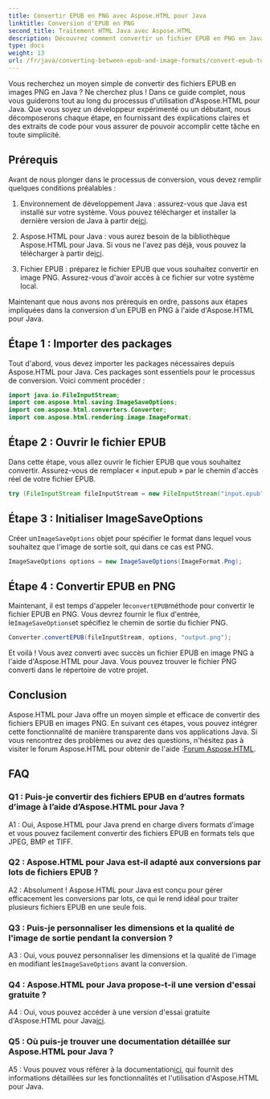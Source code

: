 ```yaml
---
title: Convertir EPUB en PNG avec Aspose.HTML pour Java
linktitle: Conversion d'EPUB en PNG
second_title: Traitement HTML Java avec Aspose.HTML
description: Découvrez comment convertir un fichier EPUB en PNG en Java à l'aide d'Aspose.HTML pour Java. Guide étape par étape pour une conversion fluide.
type: docs
weight: 13
url: /fr/java/converting-between-epub-and-image-formats/convert-epub-to-png/
---
```

Vous recherchez un moyen simple de convertir des fichiers EPUB en images PNG en Java ? Ne cherchez plus ! Dans ce guide complet, nous vous guiderons tout au long du processus d'utilisation d'Aspose.HTML pour Java. Que vous soyez un développeur expérimenté ou un débutant, nous décomposerons chaque étape, en fournissant des explications claires et des extraits de code pour vous assurer de pouvoir accomplir cette tâche en toute simplicité.

## Prérequis

Avant de nous plonger dans le processus de conversion, vous devez remplir quelques conditions préalables :

1.  Environnement de développement Java : assurez-vous que Java est installé sur votre système. Vous pouvez télécharger et installer la dernière version de Java à partir de[ici](https://www.oracle.com/java/technologies/javase-downloads.html).

2. Aspose.HTML pour Java : vous aurez besoin de la bibliothèque Aspose.HTML pour Java. Si vous ne l'avez pas déjà, vous pouvez la télécharger à partir de[ici](https://releases.aspose.com/html/java/).

3. Fichier EPUB : préparez le fichier EPUB que vous souhaitez convertir en image PNG. Assurez-vous d'avoir accès à ce fichier sur votre système local.

Maintenant que nous avons nos prérequis en ordre, passons aux étapes impliquées dans la conversion d'un EPUB en PNG à l'aide d'Aspose.HTML pour Java.

## Étape 1 : Importer des packages

Tout d'abord, vous devez importer les packages nécessaires depuis Aspose.HTML pour Java. Ces packages sont essentiels pour le processus de conversion. Voici comment procéder :

```java
import java.io.FileInputStream;
import com.aspose.html.saving.ImageSaveOptions;
import com.aspose.html.converters.Converter;
import com.aspose.html.rendering.image.ImageFormat;
```

## Étape 2 : Ouvrir le fichier EPUB

Dans cette étape, vous allez ouvrir le fichier EPUB que vous souhaitez convertir. Assurez-vous de remplacer « input.epub » par le chemin d'accès réel de votre fichier EPUB.

```java
try (FileInputStream fileInputStream = new FileInputStream("input.epub")) {
```

## Étape 3 : Initialiser ImageSaveOptions

 Créer un`ImageSaveOptions` objet pour spécifier le format dans lequel vous souhaitez que l'image de sortie soit, qui dans ce cas est PNG.

```java
ImageSaveOptions options = new ImageSaveOptions(ImageFormat.Png);
```

## Étape 4 : Convertir EPUB en PNG

 Maintenant, il est temps d'appeler le`convertEPUB`méthode pour convertir le fichier EPUB en PNG. Vous devrez fournir le flux d'entrée, le`ImageSaveOptions`et spécifiez le chemin de sortie du fichier PNG.

```java
Converter.convertEPUB(fileInputStream, options, "output.png");
```

Et voilà ! Vous avez converti avec succès un fichier EPUB en image PNG à l'aide d'Aspose.HTML pour Java. Vous pouvez trouver le fichier PNG converti dans le répertoire de votre projet.

## Conclusion
 Aspose.HTML pour Java offre un moyen simple et efficace de convertir des fichiers EPUB en images PNG. En suivant ces étapes, vous pouvez intégrer cette fonctionnalité de manière transparente dans vos applications Java. Si vous rencontrez des problèmes ou avez des questions, n'hésitez pas à visiter le forum Aspose.HTML pour obtenir de l'aide :[Forum Aspose.HTML](https://forum.aspose.com/).

## FAQ

### Q1 : Puis-je convertir des fichiers EPUB en d’autres formats d’image à l’aide d’Aspose.HTML pour Java ?

A1 : Oui, Aspose.HTML pour Java prend en charge divers formats d'image et vous pouvez facilement convertir des fichiers EPUB en formats tels que JPEG, BMP et TIFF.

### Q2 : Aspose.HTML pour Java est-il adapté aux conversions par lots de fichiers EPUB ?
   
A2 : Absolument ! Aspose.HTML pour Java est conçu pour gérer efficacement les conversions par lots, ce qui le rend idéal pour traiter plusieurs fichiers EPUB en une seule fois.

### Q3 : Puis-je personnaliser les dimensions et la qualité de l'image de sortie pendant la conversion ?

 A3 : Oui, vous pouvez personnaliser les dimensions et la qualité de l'image en modifiant les`ImageSaveOptions` avant la conversion. 

### Q4 : Aspose.HTML pour Java propose-t-il une version d'essai gratuite ?

 A4 : Oui, vous pouvez accéder à une version d'essai gratuite d'Aspose.HTML pour Java[ici](https://releases.aspose.com/).

### Q5 : Où puis-je trouver une documentation détaillée sur Aspose.HTML pour Java ?

 A5 : Vous pouvez vous référer à la documentation[ici](https://reference.aspose.com/html/java/), qui fournit des informations détaillées sur les fonctionnalités et l'utilisation d'Aspose.HTML pour Java.